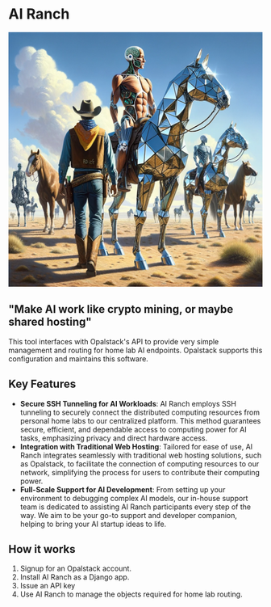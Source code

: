 # AI Ranch
![splash](splash.webp)

## "Make AI work like crypto mining, or maybe shared hosting"

This tool interfaces with Opalstack's API to provide very simple management and routing for home lab AI endpoints. Opalstack supports this configuration and maintains this software.

## Key Features

- **Secure SSH Tunneling for AI Workloads**: AI Ranch employs SSH tunneling to securely connect the distributed computing resources from personal home labs to our centralized platform. This method guarantees secure, efficient, and dependable access to computing power for AI tasks, emphasizing privacy and direct hardware access.
- **Integration with Traditional Web Hosting**: Tailored for ease of use, AI Ranch integrates seamlessly with traditional web hosting solutions, such as Opalstack, to facilitate the connection of computing resources to our network, simplifying the process for users to contribute their computing power.
- **Full-Scale Support for AI Development**: From setting up your environment to debugging complex AI models, our in-house support team is dedicated to assisting AI Ranch participants every step of the way. We aim to be your go-to support and developer companion, helping to bring your AI startup ideas to life.

## How it works
1. Signup for an Opalstack account.
2. Install AI Ranch as a Django app.
3. Issue an API key
4. Use AI Ranch to manage the objects required for home lab routing.
